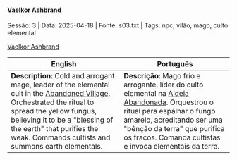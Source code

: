 
#### Vaelkor Ashbrand

Sessão: 3 | Data: 2025-04-18 | Fonte: s03.txt | Tags: npc, vilão, mago, culto elemental

[Vaelkor Ashbrand](vaelkor_ashbrand.png)

| English | Português |
|---------|-----------|
| **Description:** Cold and arrogant mage, leader of the elemental cult in the [Abandoned Village](aldeia_abandonada.md). Orchestrated the ritual to spread the yellow fungus, believing it to be a "blessing of the earth" that purifies the weak. Commands cultists and summons earth elementals. | **Descrição:** Mago frio e arrogante, líder do culto elemental na [Aldeia Abandonada](aldeia_abandonada.md). Orquestrou o ritual para espalhar o fungo amarelo, acreditando ser uma "bênção da terra" que purifica os fracos. Comanda cultistas e invoca elementais da terra. |



















